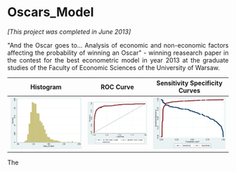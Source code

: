 # Oscars_Model

*[This project was completed in June 2013]*

<p align="justify">
"And the Oscar goes to... Analysis of economic and non-economic factors affecting the probability of winning an Oscar" - winning reasearch paper in the contest for the best econometric model in year 2013 at the graduate studies of the Faculty of Economic Sciences of the University of Warsaw.
</p>

Histogram        |  ROC Curve     |  Sensitivity Specificity Curves
:-------------------------:|:-------------------------:|:-------------------------:
![](/imgs/hist.png)  |  ![](/imgs/roc.png) |  ![](/imgs/spec_sens.png)

<p align="justify">
The 
</p>
